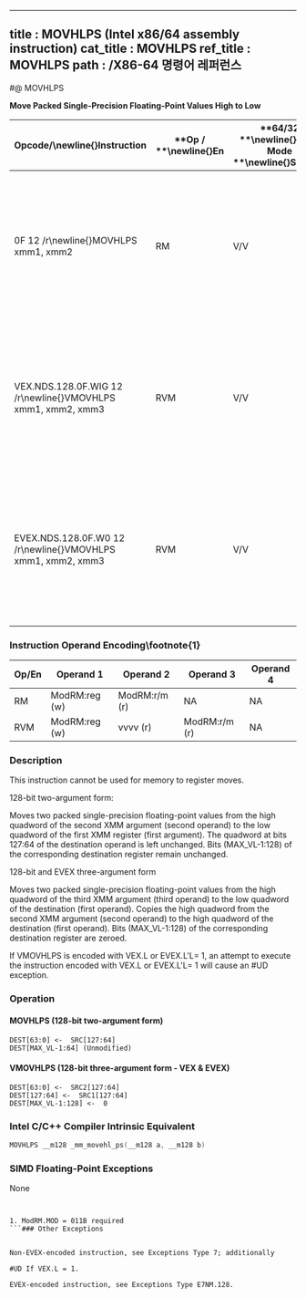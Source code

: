 ----------------------------
title : MOVHLPS (Intel x86/64 assembly instruction)
cat_title : MOVHLPS
ref_title : MOVHLPS
path : /X86-64 명령어 레퍼런스
----------------------------
#@ MOVHLPS

**Move Packed Single-Precision Floating-Point Values High to Low**

|**Opcode/**\newline{}**Instruction**|**Op / **\newline{}**En**|**64/32 **\newline{}**bit Mode **\newline{}**Support**|**CPUID **\newline{}**Feature **\newline{}**Flag**|**Description**|
|------------------------------------|-------------------------|------------------------------------------------------|--------------------------------------------------|---------------|
|0F 12 /r\newline{}MOVHLPS xmm1, xmm2|RM|V/V|SSE|Move two packed single-precision floating-point values from high quadword of xmm2 to low quadword of xmm1.|
|VEX.NDS.128.0F.WIG 12 /r\newline{}VMOVHLPS xmm1, xmm2, xmm3|RVM|V/V|AVX|Merge two packed single-precision floating-point values from high quadword of xmm3 and low quadword of xmm2.|
|EVEX.NDS.128.0F.W0 12 /r\newline{}VMOVHLPS xmm1, xmm2, xmm3|RVM|V/V|AVX512F|Merge two packed single-precision floating-point values from high quadword of xmm3 and low quadword of xmm2.|
### Instruction Operand Encoding\footnote{1}


|Op/En|Operand 1|Operand 2|Operand 3|Operand 4|
|-----|---------|---------|---------|---------|
|RM|ModRM:reg (w)|ModRM:r/m (r)|NA|NA|
|RVM|ModRM:reg (w)|vvvv (r)|ModRM:r/m (r)|NA|
### Description


This instruction cannot be used for memory to register moves.

128-bit two-argument form:

Moves two packed single-precision floating-point values from the high quadword of the second XMM argument (second operand) to the low quadword of the first XMM register (first argument). The quadword at bits 127:64 of the destination operand is left unchanged. Bits (MAX_VL-1:128) of the corresponding destination register remain unchanged.

128-bit and EVEX three-argument form

Moves two packed single-precision floating-point values from the high quadword of the third XMM argument (third operand) to the low quadword of the destination (first operand). Copies the high quadword from the second XMM argument (second operand) to the high quadword of the destination (first operand). Bits (MAX_VL-1:128) of the corresponding destination register are zeroed.

If VMOVHLPS is encoded with VEX.L or EVEX.L'L= 1, an attempt to execute the instruction encoded with VEX.L or EVEX.L'L= 1 will cause an #UD exception.


### Operation
#### MOVHLPS (128-bit two-argument form)
```info-verb
DEST[63:0] <-  SRC[127:64]
DEST[MAX_VL-1:64] (Unmodified)
```
#### VMOVHLPS (128-bit three-argument form - VEX & EVEX)
```info-verb
DEST[63:0] <-  SRC2[127:64]
DEST[127:64] <-  SRC1[127:64]
DEST[MAX_VL-1:128] <-  0
```

### Intel C/C++ Compiler Intrinsic Equivalent

```cpp
MOVHLPS __m128 _mm_movehl_ps(__m128 a, __m128 b)
```
### SIMD Floating-Point Exceptions


None

```sidenote


1. ModRM.MOD = 011B required
```### Other Exceptions


Non-EVEX-encoded instruction, see Exceptions Type 7; additionally

#UD If VEX.L = 1.

EVEX-encoded instruction, see Exceptions Type E7NM.128.

